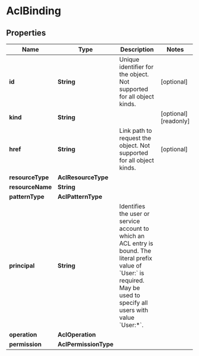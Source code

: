 

# AclBinding


## Properties

Name | Type | Description | Notes
------------ | ------------- | ------------- | -------------
**id** | **String** | Unique identifier for the object. Not supported for all object kinds. |  [optional]
**kind** | **String** |  |  [optional] [readonly]
**href** | **String** | Link path to request the object. Not supported for all object kinds. |  [optional]
**resourceType** | **AclResourceType** |  | 
**resourceName** | **String** |  | 
**patternType** | **AclPatternType** |  | 
**principal** | **String** | Identifies the user or service account to which an ACL entry is bound. The literal prefix value of &#x60;User:&#x60; is required. May be used to specify all users with value &#x60;User:*&#x60;. | 
**operation** | **AclOperation** |  | 
**permission** | **AclPermissionType** |  | 



